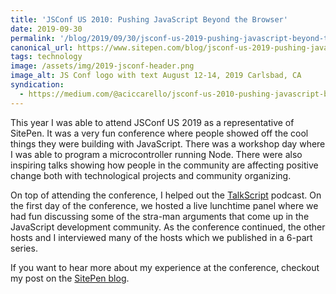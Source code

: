 ```yaml
---
title: 'JSConf US 2010: Pushing JavaScript Beyond the Browser'
date: 2019-09-30
permalink: '/blog/2019/09/30/jsconf-us-2019-pushing-javascript-beyond-the-browser/'
canonical_url: https://www.sitepen.com/blog/jsconf-us-2019-pushing-javascript-beyond-the-browser/
tags: technology
image: /assets/img/2019-jsconf-header.png
image_alt: JS Conf logo with text August 12-14, 2019 Carlsbad, CA
syndication:
  - https://medium.com/@aciccarello/jsconf-us-2010-pushing-javascript-beyond-the-browser-4448e1d0f584
---
```


This year I was able to attend JSConf US 2019 as a representative of SitePen. It was a very fun conference where people showed off the cool things they were building with JavaScript. There was a workshop day where I was able to program a microcontroller running Node. There were also inspiring talks showing how people in the community are affecting positive change both with technological projects and community organizing.

On top of attending the conference, I helped out the [TalkScript](http://talkscript.fm) podcast. On the first day of the conference, we hosted a live lunchtime panel where we had fun discussing some of the stra-man arguments that come up in the JavaScript development community. As the conference continued, the other hosts and I interviewed many of the hosts which we published in a 6-part series.

If you want to hear more about my experience at the conference, checkout my post on the <a rel="syndication" class="u-syndication" href="https://www.sitepen.com/blog/jsconf-us-2019-pushing-javascript-beyond-the-browser/">SitePen blog</a>.
